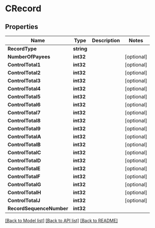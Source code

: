 # CRecord

## Properties

Name | Type | Description | Notes
------------ | ------------- | ------------- | -------------
**RecordType** | **string** |  | 
**NumberOfPayees** | **int32** |  | [optional] 
**ControlTotal1** | **int32** |  | [optional] 
**ControlTotal2** | **int32** |  | [optional] 
**ControlTotal3** | **int32** |  | [optional] 
**ControlTotal4** | **int32** |  | [optional] 
**ControlTotal5** | **int32** |  | [optional] 
**ControlTotal6** | **int32** |  | [optional] 
**ControlTotal7** | **int32** |  | [optional] 
**ControlTotal8** | **int32** |  | [optional] 
**ControlTotal9** | **int32** |  | [optional] 
**ControlTotalA** | **int32** |  | [optional] 
**ControlTotalB** | **int32** |  | [optional] 
**ControlTotalC** | **int32** |  | [optional] 
**ControlTotalD** | **int32** |  | [optional] 
**ControlTotalE** | **int32** |  | [optional] 
**ControlTotalF** | **int32** |  | [optional] 
**ControlTotalG** | **int32** |  | [optional] 
**ControlTotalH** | **int32** |  | [optional] 
**ControlTotalJ** | **int32** |  | [optional] 
**RecordSequenceNumber** | **int32** |  | 

[[Back to Model list]](../README.md#documentation-for-models) [[Back to API list]](../README.md#documentation-for-api-endpoints) [[Back to README]](../README.md)


